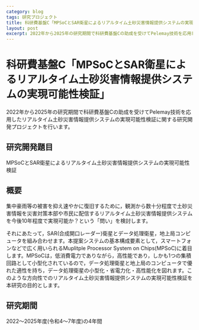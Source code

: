 ```yaml
---
category: blog
tags: 研究プロジェクト
title: 科研費基盤C「MPSoCとSAR衛星によるリアルタイム土砂災害情報提供システムの実現可能性検証」
layout: post
excerpt: 2022年から2025年の研究期間で科研費基盤Cの助成を受けてPelemay技術を応用したリアルタイム土砂災害情報提供システムの実現可能性検証に関する研究開発プロジェクトを行います
---
```

# 科研費基盤C「MPSoCとSAR衛星によるリアルタイム土砂災害情報提供システムの実現可能性検証」

2022年から2025年の研究期間で科研費基盤Cの助成を受けてPelemay技術を応用したリアルタイム土砂災害情報提供システムの実現可能性検証に関する研究開発プロジェクトを行います。

## 研究開発題目

MPSoCとSAR衛星によるリアルタイム土砂災害情報提供システムの実現可能性検証

## 概要

集中豪雨等の被害を抑え速やかに復旧するために，観測から数十分程度で土砂災害情報を災害対策本部や市民に配信するリアルタイム土砂災害情報提供システムを今後10年程度で実現可能か？という「問い」を検討します。

それにあたって，SAR(合成開口レーダー)衛星とデータ処理衛星，地上局コンピュータを組み合わせます。本提案システムの基本構成要素として，スマートフォンなどで広く用いられるMuplitple Processor System on Chips(MPSoC)に着目します。MPSoCは，低消費電力でありながら，高性能であり，しかも1つの集積回路として小型化されているので，データ処理衛星と地上局のコンピュータで優れた適性を持ち，データ処理衛星の小型化・省電力化・高性能化を図れます。このような方向性でのリアルタイム土砂災害情報提供システムの実現可能性検証を本研究の目的とします。

## 研究期間

2022〜2025年度(令和4〜7年度)の4年間

